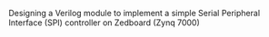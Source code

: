 Designing a Verilog module to implement a simple Serial Peripheral Interface (SPI) controller on Zedboard (Zynq 7000)

